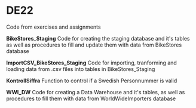 # DE22
Code from exercises and assignments 

**BikeStores_Staging**
Code for creating the staging database and it's tables as well as procedures to fill and update them with data from BikeStores database

**ImportCSV_BikeStores_Staging**
Code for importing, tranforming and loading data from .csv files into tables in BikeStores_Staging

**KontrollSiffra**
Function to control if a Swedish Personnummer is valid

**WWI_DW**
Code for creating a Data Warehouse and it's tables, as well as procedures to fill them with data from WorldWideImporters database

